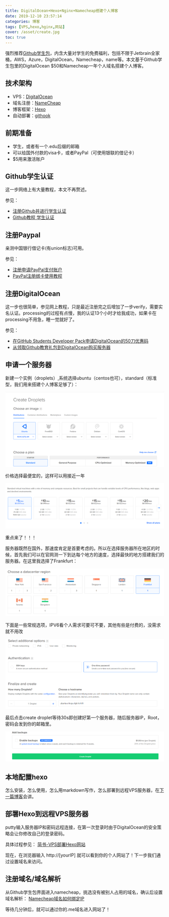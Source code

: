 ```yaml
---
title: DigitalOcean+Hexo+Nginx+Namecheap搭建个人博客
date: 2019-12-10 23:57:14
categories: 博客
tags: [VPS,hexo,hginx,网站]
cover: /asset/create.jpg
toc: true
---
```

强烈推荐[Github学生包](https://education.github.com/pack)，内含大量对学生的免费福利，包括不限于Jetbrain全家桶，AWS，Azure，DigitalOcean，Namecheap，name等。本文基于Github学生包里的DigitalOcean $50和Namecheap一年个人域名搭建个人博客。

## 技术架构

- VPS：[DigitalOcean](https://cloud.digitalocean.com/)
- 域名注册：[NameCheap](https://www.namecheap.com/)
- 博客框架：[Hexo](https://hexo.io/zh-cn/)
- 自动部署：[githook](https://git-scm.com/)
<!--more-->
## 前期准备

- 学生，或者有一个.edu后缀的邮箱
- 可以给国外付款的visa卡，或者PayPal（可使用银联的借记卡）
- $5用来激活账户

## Github学生认证

这一步网络上有大量教程，本文不再赘述。

参见：

- [注册Github并进行学生认证](https://blog.csdn.net/qq_40176716/article/details/84679999)
- [Github教程 学生认证](https://blog.csdn.net/qq_36667170/article/details/79084166)

## 注册Paypal

亲测中国银行借记卡(有union标志)可用。

参见：

- [注册申请PayPal支付账户](https://blog.csdn.net/love_bb/article/details/76064080)
- [PayPal注册绑卡使用教程](https://blog.csdn.net/PecoVio/article/details/82708048)

## 注册DigitalOcean

这一步也很简单，参见网上教程，只是最近注册完之后增加了一步verify，需要实名认证。processing的过程有点慢，我的认证13个小时才给我成功，如果卡在processing不用急，睡一觉就好了。

参见：

- [在GitHub Students Developer Pack申请DigitalOcean的50刀优惠码](https://blog.csdn.net/hunzhangzui9837/article/details/84974624)
- [从领取Github教育礼包到DigitalOcean购买服务器](https://www.jianshu.com/p/c5e7721d886c?tdsourcetag=s_pctim_aiomsg)

## 申请一个服务器

新建一个实例（droplets）,系统选择ubuntu（centos也可），standard（标准型，我们用来搭建个人博客足够了）：

![create-droplets](/asset/create-droplets.png)

价格选择最便宜的，这样可以用接近一年

![prize](/asset/prize.png)

重点来了！！！

服务器既然在国外，那速度肯定是首要考虑的。所以在选择服务器所在地区的时候，首先我们可以在官网测一下到达每个地方的速度，选择最快的地方搭建我们的服务器。在这里我选择了Frankfurt：

![region](/asset/region.png)

下面是一些常规选项，IPV6看个人需求可要可不要，其他有些是付费的，没需求就不用改

![others](/asset/others.png)

最后点击create droplet等待30s即创建好第一个服务器，随后服务器IP，Root，密码会发到你的邮箱里。

![final](/asset/final.png)

## 本地配置hexo

怎么安装，怎么使用，怎么用markdown写作，怎么部署到远程VPS服务器，在[下一篇博客](http://peizhengyijiaqin.me/2019/12/11/writing/)会讲。

## 部署Hexo到远程VPS服务器

putty输入服务器IP和密码远程连接，在第一次登录时由于DigitalOcean的安全策略会让你修改自己的登录密码。

具体过程参见：
[简书-VPS部署Hexo网站](https://www.jianshu.com/p/5cf20649f328)

现在，在浏览器输入 http://[yourIP] 就可以看到你的个人网站了！下一步我们通过设置域名来访问。

## 注册域名/域名解析

从Github学生包界面进入namecheap，挑选没有被别人占用的域名，确认后设置域名解析：
[Namecheap域名如何绑定IP](https://blog.csdn.net/SweetTool/article/details/87900507)

等待几分钟后，就可以通过你的.me域名进入网站了！